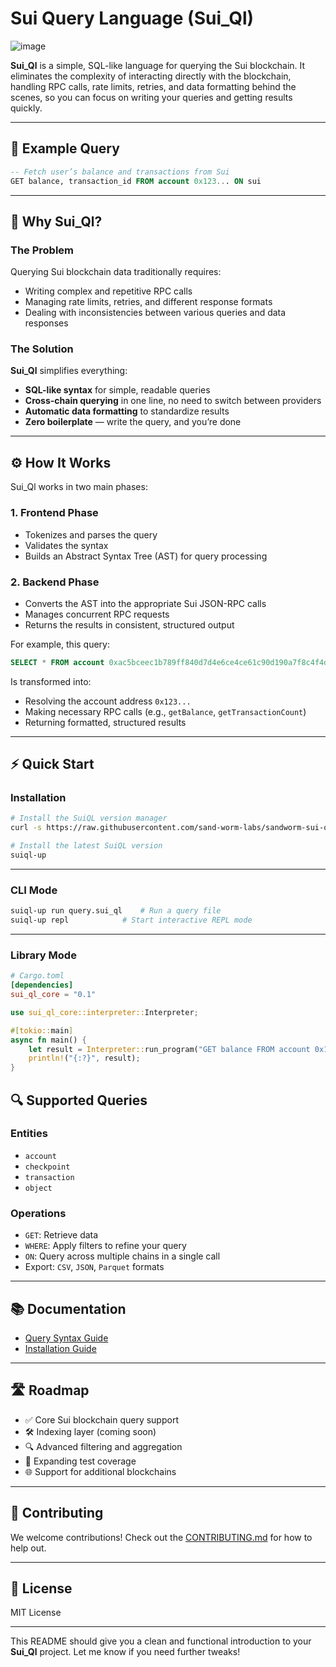 # Sui Query Language (Sui\_Ql)

![image](https://github.com/user-attachments/assets/cfe1ba58-4da0-475e-a626-298946549451)

**Sui\_Ql** is a simple, SQL-like language for querying the Sui blockchain. It eliminates the complexity of interacting directly with the blockchain, handling RPC calls, rate limits, retries, and data formatting behind the scenes, so you can focus on writing your queries and getting results quickly.

---

## 🚀 Example Query

```sql
-- Fetch user’s balance and transactions from Sui
GET balance, transaction_id FROM account 0x123... ON sui
```

---

## 🧠 Why Sui\_Ql?

### The Problem

Querying Sui blockchain data traditionally requires:

* Writing complex and repetitive RPC calls
* Managing rate limits, retries, and different response formats
* Dealing with inconsistencies between various queries and data responses

### The Solution

**Sui\_Ql** simplifies everything:

* **SQL-like syntax** for simple, readable queries
* **Cross-chain querying** in one line, no need to switch between providers
* **Automatic data formatting** to standardize results
* **Zero boilerplate** — write the query, and you’re done

---

## ⚙️ How It Works

Sui\_Ql works in two main phases:

### 1. **Frontend Phase**

* Tokenizes and parses the query
* Validates the syntax
* Builds an Abstract Syntax Tree (AST) for query processing

### 2. **Backend Phase**

* Converts the AST into the appropriate Sui JSON-RPC calls
* Manages concurrent RPC requests
* Returns the results in consistent, structured output

For example, this query:

```sql
SELECT * FROM account 0xac5bceec1b789ff840d7d4e6ce4ce61c90d190a7f8c4f4ddf0bff6ee2413c33c, test.sui ON mainnet
```

Is transformed into:

* Resolving the account address `0x123...`
* Making necessary RPC calls (e.g., `getBalance`, `getTransactionCount`)
* Returning formatted, structured results

---

## ⚡ Quick Start

### Installation

```bash
# Install the SuiQL version manager
curl -s https://raw.githubusercontent.com/sand-worm-labs/sandworm-sui-ql/main/suiql_up/install.sh | bash

# Install the latest SuiQL version
suiql-up
```

---

### CLI Mode

```bash
suiql-up run query.sui_ql    # Run a query file
suiql-up repl            # Start interactive REPL mode
```

---

### Library Mode

```toml
# Cargo.toml
[dependencies]
sui_ql_core = "0.1"
```

```rust
use sui_ql_core::interpreter::Interpreter;

#[tokio::main]
async fn main() {
    let result = Interpreter::run_program("GET balance FROM account 0x123... ON sui_mainnet").await.unwrap();
    println!("{:?}", result);
}
```


## 🔍 Supported Queries

### Entities

* `account`
* `checkpoint`
* `transaction`
* `object`

### Operations

* `GET`: Retrieve data
* `WHERE`: Apply filters to refine your query
* `ON`: Query across multiple chains in a single call
* Export: `CSV`, `JSON`, `Parquet` formats

---

## 📚 Documentation

* [Query Syntax Guide](#)
* [Installation Guide](#)

---

## 🛣 Roadmap

* ✅ Core Sui blockchain query support
* 🛠 Indexing layer (coming soon)
* 🔍 Advanced filtering and aggregation
* 🧪 Expanding test coverage
* 🌐 Support for additional blockchains

---

## 🤝 Contributing

We welcome contributions! Check out the [CONTRIBUTING.md](./CONTRIBUTING.md) for how to help out.

---

## 🪪 License

MIT License

---

This README should give you a clean and functional introduction to your **Sui\_Ql** project. Let me know if you need further tweaks!
